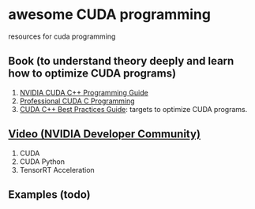 # awesome CUDA programming
resources for cuda programming
## Book (to understand theory deeply and learn how to optimize CUDA programs)
1. [NVIDIA CUDA C++ Programming Guide](https://docs.nvidia.com/cuda/cuda-c-programming-guide/index.html)<br>
2. [Professional CUDA C Programming](http://www.hds.bme.hu/~fhegedus/C++/Professional%20CUDA%20C%20Programming.pdf)<br>
3. [CUDA C++ Best Practices Guide](https://docs.nvidia.com/cuda/cuda-c-best-practices-guide/index.html): targets to optimize CUDA programs.
## [Video (NVIDIA Developer Community)](https://www.nvidia.cn/developer/online-training/community-training/)
1. CUDA<br>
2. CUDA Python<br>
3. TensorRT Acceleration
## Examples (todo)
